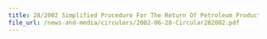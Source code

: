 ```yaml
---
title: 28/2002 Simplified Procedure For The Return Of Petroleum Products To The Licensed Premises
file_url: /news-and-media/circulars/2002-06-28-Circular282002.pdf
---
```

